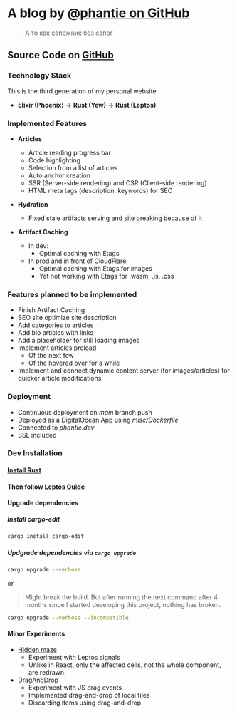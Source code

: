 # A blog by [@phantie on GitHub](https://github.com/phantie/)

> А то как сапожник без сапог

## Source Code on [GitHub](https://github.com/phantie/personal-website-source-code)

### Technology Stack

This is the third generation of my personal website.

- **Elixir (Phoenix)** → **Rust (Yew)** → **Rust (Leptos)**

### Implemented Features

- **Articles**
  - Article reading progress bar
  - Code highlighting
  - Selection from a list of articles
  - Auto anchor creation
  - SSR (Server-side rendering) and CSR (Client-side rendering)
  - HTML meta tags (description, keywords) for SEO

- **Hydration**
  - Fixed stale artifacts serving and site breaking because of it

- **Artifact Caching**
  - In dev:
    - Optimal caching with Etags
  - In prod and in front of CloudFlare:
    - Optimal caching with Etags for images
    - Yet not working with Etags for .wasm, .js, .css

### Features planned to be implemented

- Finish Artifact Caching
- SEO site optimize site description
- Add categories to articles
- Add bio articles with links
- Add a placeholder for still loading images
- Implement articles preload
  - Of the next few
  - Of the hovered over for a while
- Implement and connect dynamic content server (for images/articles) for quicker article modifications

### Deployment

- Continuous deployment on *main* branch push
- Deployed as a DigitalOcean App using *misc/Dockerfile*
- Connected to *phantie.dev*
- SSL included

### Dev Installation

#### [Install Rust](https://www.rust-lang.org/tools/install)

#### Then follow [Leptos Guide](/misc/readme.md)

#### Upgrade dependencies

##### Install cargo-edit

```bash
cargo install cargo-edit
```

##### Updgrade dependencies via `cargo upgrade`

```bash
cargo upgrade --verbose
```

or

> Might break the build.
> But after running the next command after 4 months since I started developing this project, nothing has broken.

```bash
cargo upgrade --verbose --incompatible
```

#### Minor Experiments

- [Hidden maze](/experiment/maze)
  - Experiment with Leptos signals
  - Unlike in React, only the affected cells, not the whole component, are redrawn.
- [DragAndDrop](/experiment/dragndrop)
  - Experiment with JS drag events
  - Implemented drag-and-drop of local files
  - Discarding items using drag-and-drop

